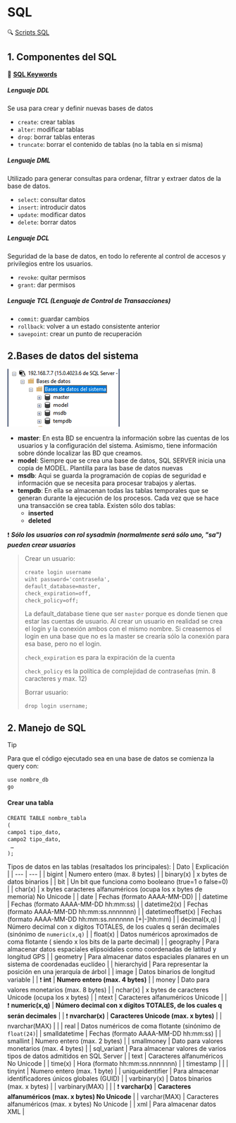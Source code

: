 # SQL

:mag: [Scripts SQL](https://github.com/13sauca13/PRG/tree/master/MF6.2%20SQL/Codigo)

## 1. Componentes del SQL

:eyes: [**SQL Keywords**](https://www.w3schools.com/SQL/sql_ref_keywords.asp)

##### Lenguaje DDL
Se usa para crear y definir nuevas bases de  datos
+ ```create```: crear tablas
+ ```alter```: modificar tablas
+ ```drop```: borrar tablas enteras
+ ```truncate```: borrar el contenido de tablas (no la tabla en si misma)

##### Lenguaje DML
Utilizado para generar consultas para ordenar, filtrar y extraer datos de la base de datos.
+ ```select```: consultar datos
+ ```insert```: introducir datos
+ ```update```: modificar datos
+ ```delete```: borrar datos

##### Lenguaje DCL
Seguridad de la base de datos, en todo lo referente al control de accesos y privilegios entre los usuarios.
+ ```revoke```: quitar permisos
+ ```grant```: dar permisos

##### Lenguaje TCL (Lenguaje de Control de Transacciones)
+ ```commit```: guardar cambios
+ ```rollback```: volver a un estado consistente anterior
+ ```savepoint```: crear un punto de recuperación


## 2.Bases de datos del sistema
![Bases de datos del sistema](https://github.com/13sauca13/PRG/blob/master/Recursos/Bases%20de%20datos%20del%20sistema.PNG)

+ **master**: En esta BD se encuentra la información sobre las cuentas de los usuarios y la configuración del sistema. Asimismo, tiene información sobre dónde localizar las BD que creamos.
+ **model**: Siempre que se crea una base de datos, SQL SERVER inicia una copia de MODEL. Plantilla para las base de datos nuevas
+ **msdb**: Aqui se guarda la programación de copias de seguridad e información que se necesita para procesar trabajos y alertas.
+ **tempdb**: En ella se almacenan todas las tablas temporales que se generan durante la ejecución de los procesos. Cada vez que se hace una transacción se crea tabla. Existen sólo dos tablas:
  + **inserted**
  + **deleted**

:exclamation: ***Sólo los usuarios con rol sysadmin (normalmente será sólo uno, "sa") pueden crear usuarios***

>Crear un usuario:
>```
>create login username
>wiht password='contraseña',
>default_database=master,
>check_expiration=off,
>check_policy=off;
>```
>La default_database tiene que ser ```master``` porque es donde tienen que estar las cuentas de usuario. Al crear un usuario en realidad se crea el login y la conexión ambos con el mismo nombre. Si creasemos el login en una base que no es la master se crearía sólo la conexión para esa base, pero no el login.
>
>```check_expiration``` es para la expiración de la cuenta
>
>```check_policy``` es la política de complejidad de contraseñas (min. 8 caracteres y max. 12)
>
>Borrar usuario:
>```
>drop login username;
>```

## 2. Manejo de SQL
>[!TIP]
>Para que el código ejecutado sea en una base de datos se comienza la query con:
>```
>use nombre_db
>go
>```

#### Crear una tabla
```
CREATE TABLE nombre_tabla
(
campo1 tipo_dato,
campo2 tipo_dato,
 …
);
```

Tipos de datos en las tablas (resaltados los principales):
| Dato | Explicación |
| --- | --- |
| bigint | Numero entero (max. 8 bytes) |
| binary(x) | x bytes de datos binarios |
| bit | Un bit que funciona como booleano (true=1 o false=0) |
| char(x) | x bytes caracteres alfanuméricos (ocupa los x bytes de memoria) No Unicode |
| date | Fechas (formato AAAA-MM-DD) |
| datetime | Fechas (formato AAAA-MM-DD hh:mm:ss) |
| datetime2(x) | Fechas (formato AAAA-MM-DD hh:mm:ss.nnnnnnn) |
| datetimeoffset(x) | Fechas (formato AAAA-MM-DD hh:mm:ss.nnnnnnn [+|-]hh:mm) |
| decimal(x,q) | Número decimal con x dígitos TOTALES, de los cuales q serán decimales (sinónimo de ```numeric(x,q)``` |
| float(x) | Datos numéricos aproximados de coma flotante ( siendo x los bits de la parte decimal) |
| geography | Para almacenar datos espaciales elipsoidales como coordenadas de latitud y longitud GPS |
| geometry | Para almacenar datos espaciales planares en un sistema de coordenadas euclídeo |
| hierarchyid | Para representar la posición en una jerarquía de árbol |
| image | Datos binarios de longitud variable |
| :exclamation: **int** | **Numero entero (max. 4 bytes)** |
| money | Dato para valores monetarios (max. 8 bytes) |
| nchar(x) | x bytes de caracteres Unicode (ocupa los x bytes) |
| ntext | Caracteres alfanuméricos Unicode |
| :exclamation: **numeric(x,q)** | **Número decimal con x dígitos TOTALES, de los cuales q serán decimales** |
| :exclamation: **nvarchar(x)** | **Caracteres Unicode (max. x bytes)** |
| nvarchar(MAX) | |
| real | Datos numéricos de coma flotante (sinónimo de ```float(24)```|
| smalldatetime | Fechas (formato AAAA-MM-DD hh:mm:ss) |
| smallint | Numero entero (max. 2 bytes) |
| smallmoney | Dato para valores monetarios (max. 4 bytes) |
| sql_variant | Para almacenar valores de varios tipos de datos admitidos en SQL Server |
| text | Caracteres alfanuméricos No Unicode |
| time(x) | Hora (formato hh:mm:ss.nnnnnnn) |
| timestamp | |
| tinyint | Numero entero (max. 1 byte) |
| uniqueidentifier | Para almacenar identificadores únicos globales (GUID) |
| varbinary(x) | Datos binarios (max. x bytes) |
| varbinary(MAX) | |
| :exclamation: **varchar(x)** | **Caracteres alfanuméricos (max. x bytes) No Unicode** |
| varchar(MAX) | Caracteres alfanuméricos (max. x bytes) No Unicode |
| xml | Para almacenar datos XML |
